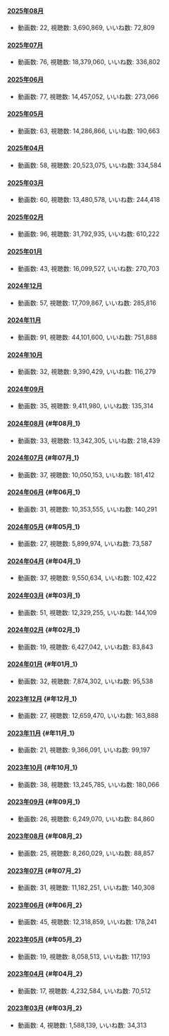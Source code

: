 #### [2025年08月](videos/202508 "wikilink")

-   動画数: 22, 視聴数: 3,690,869, いいね数: 72,809

#### [2025年07月](videos/202507 "wikilink")

-   動画数: 76, 視聴数: 18,379,060, いいね数: 336,802

#### [2025年06月](videos/202506 "wikilink")

-   動画数: 77, 視聴数: 14,457,052, いいね数: 273,066

#### [2025年05月](videos/202505 "wikilink")

-   動画数: 63, 視聴数: 14,286,866, いいね数: 190,663

#### [2025年04月](videos/202504 "wikilink")

-   動画数: 58, 視聴数: 20,523,075, いいね数: 334,584

#### [2025年03月](videos/202503 "wikilink")

-   動画数: 60, 視聴数: 13,480,578, いいね数: 244,418

#### [2025年02月](videos/202502 "wikilink")

-   動画数: 96, 視聴数: 31,792,935, いいね数: 610,222

#### [2025年01月](videos/202501 "wikilink")

-   動画数: 43, 視聴数: 16,099,527, いいね数: 270,703

#### [2024年12月](videos/202412 "wikilink")

-   動画数: 57, 視聴数: 17,709,867, いいね数: 285,816

#### [2024年11月](videos/202411 "wikilink")

-   動画数: 91, 視聴数: 44,101,600, いいね数: 751,888

#### [2024年10月](videos/202410 "wikilink")

-   動画数: 32, 視聴数: 9,390,429, いいね数: 116,279

#### [2024年09月](videos/202409 "wikilink")

-   動画数: 35, 視聴数: 9,411,980, いいね数: 135,314

#### [2024年08月](videos/202408 "wikilink") {#年08月_1}

-   動画数: 33, 視聴数: 13,342,305, いいね数: 218,439

#### [2024年07月](videos/202407 "wikilink") {#年07月_1}

-   動画数: 37, 視聴数: 10,050,153, いいね数: 181,412

#### [2024年06月](videos/202406 "wikilink") {#年06月_1}

-   動画数: 31, 視聴数: 10,353,555, いいね数: 140,291

#### [2024年05月](videos/202405 "wikilink") {#年05月_1}

-   動画数: 27, 視聴数: 5,899,974, いいね数: 73,587

#### [2024年04月](videos/202404 "wikilink") {#年04月_1}

-   動画数: 37, 視聴数: 9,550,634, いいね数: 102,422

#### [2024年03月](videos/202403 "wikilink") {#年03月_1}

-   動画数: 51, 視聴数: 12,329,255, いいね数: 144,109

#### [2024年02月](videos/202402 "wikilink") {#年02月_1}

-   動画数: 19, 視聴数: 6,427,042, いいね数: 83,843

#### [2024年01月](videos/202401 "wikilink") {#年01月_1}

-   動画数: 32, 視聴数: 7,874,302, いいね数: 95,538

#### [2023年12月](videos/202312 "wikilink") {#年12月_1}

-   動画数: 27, 視聴数: 12,659,470, いいね数: 163,888

#### [2023年11月](videos/202311 "wikilink") {#年11月_1}

-   動画数: 21, 視聴数: 9,366,091, いいね数: 99,197

#### [2023年10月](videos/202310 "wikilink") {#年10月_1}

-   動画数: 38, 視聴数: 13,245,785, いいね数: 180,066

#### [2023年09月](videos/202309 "wikilink") {#年09月_1}

-   動画数: 26, 視聴数: 6,249,070, いいね数: 84,860

#### [2023年08月](videos/202308 "wikilink") {#年08月_2}

-   動画数: 25, 視聴数: 8,260,029, いいね数: 88,857

#### [2023年07月](videos/202307 "wikilink") {#年07月_2}

-   動画数: 31, 視聴数: 11,182,251, いいね数: 140,308

#### [2023年06月](videos/202306 "wikilink") {#年06月_2}

-   動画数: 45, 視聴数: 12,318,859, いいね数: 178,241

#### [2023年05月](videos/202305 "wikilink") {#年05月_2}

-   動画数: 19, 視聴数: 8,058,513, いいね数: 117,193

#### [2023年04月](videos/202304 "wikilink") {#年04月_2}

-   動画数: 17, 視聴数: 4,232,584, いいね数: 70,512

#### [2023年03月](videos/202303 "wikilink") {#年03月_2}

-   動画数: 4, 視聴数: 1,588,139, いいね数: 34,313

